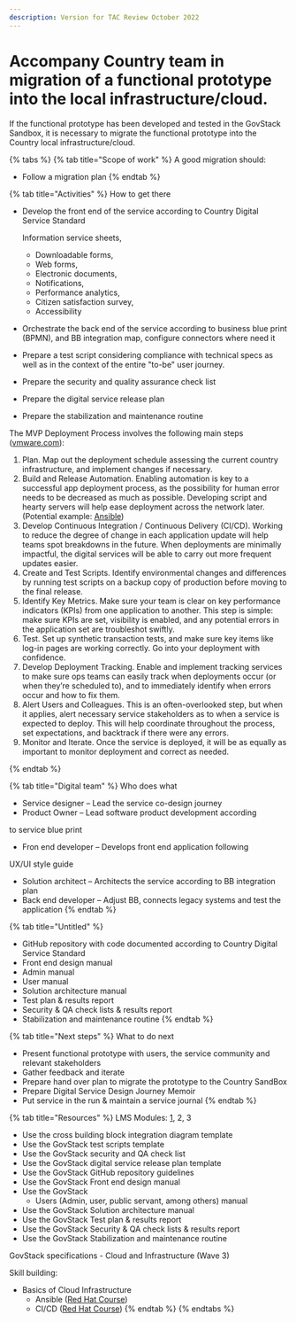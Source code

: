 ```yaml
---
description: Version for TAC Review October 2022
---
```


# Accompany Country team in migration of a functional prototype into the local infrastructure/cloud.

If the functional prototype has been developed and tested in the GovStack Sandbox, it is necessary to migrate the functional prototype into the Country local infrastructure/cloud.

{% tabs %}
{% tab title="Scope of work" %}
A good migration should:

* Follow a migration plan
{% endtab %}

{% tab title="Activities" %}
How to get there

*   Develop the front end of the service according to Country Digital Service Standard &#x20;

    Information service sheets,&#x20;

    * Downloadable forms, &#x20;
    * Web forms, &#x20;
    * Electronic documents, &#x20;
    * Notifications, &#x20;
    * Performance analytics, &#x20;
    * Citizen satisfaction survey, &#x20;
    * Accessibility &#x20;
* Orchestrate the back end of the service according to business blue print (BPMN), and BB integration map, configure connectors where need it &#x20;
* Prepare a test script considering compliance with technical specs as well as in the context of the entire "to-be" user journey. &#x20;
* Prepare the security and quality assurance check list &#x20;
* Prepare the digital service release plan &#x20;
* Prepare the stabilization and maintenance routine &#x20;

The MVP Deployment Process involves the following main steps ([vmware.com](https://www.vmware.com/topics/glossary/content/application-deployment.html)):&#x20;

1. Plan. Map out the deployment schedule assessing the current country infrastructure, and implement changes if necessary.&#x20;
2. Build and Release Automation. Enabling automation is key to a successful app deployment process, as the possibility for human error needs to be decreased as much as possible. Developing script and hearty servers will help ease deployment across the network later. (Potential example: [Ansible](https://www.ansible.com/use-cases/application-deployment))&#x20;
3. Develop Continuous Integration / Continuous Delivery (CI/CD). Working to reduce the degree of change in each application update will help teams spot breakdowns in the future. When deployments are minimally impactful, the digital services will be able to carry out more frequent updates easier.&#x20;
4. Create and Test Scripts. Identify environmental changes and differences by running test scripts on a backup copy of production before moving to the final release.&#x20;
5. Identify Key Metrics. Make sure your team is clear on key performance indicators (KPIs) from one application to another. This step is simple: make sure KPIs are set, visibility is enabled, and any potential errors in the application set are troubleshot swiftly.&#x20;
6. Test. Set up synthetic transaction tests, and make sure key items like log-in pages are working correctly. Go into your deployment with confidence.&#x20;
7. Develop Deployment Tracking. Enable and implement tracking services to make sure ops teams can easily track when deployments occur (or when they’re scheduled to), and to immediately identify when errors occur and how to fix them.&#x20;
8. Alert Users and Colleagues. This is an often-overlooked step, but when it applies, alert necessary service stakeholders as to when a service is expected to deploy. This will help coordinate throughout the process, set expectations, and backtrack if there were any errors.&#x20;
9. Monitor and Iterate. Once the service is deployed, it will be as equally as important to monitor deployment and correct as needed.&#x20;

&#x20;
{% endtab %}

{% tab title="Digital team" %}
Who does what

* Service designer – Lead the service co-design journey&#x20;
* Product Owner – Lead software product development according &#x20;

to service blue print &#x20;

* Fron end developer – Develops front end application following &#x20;

UX/UI style guide &#x20;

* Solution architect – Architects the service according to BB integration plan &#x20;
* Back end developer –  Adjust BB, connects legacy systems and test the application&#x20;
{% endtab %}

{% tab title="Untitled" %}
* GitHub repository with code documented according to Country Digital Service Standard &#x20;
* Front end design manual &#x20;
* Admin manual &#x20;
* User manual &#x20;
* Solution architecture manual&#x20;
* Test plan & results report &#x20;
* Security & QA check lists & results report &#x20;
* Stabilization and maintenance routine &#x20;
{% endtab %}

{% tab title="Next steps" %}
What to do next&#x20;

* Present functional prototype with users, the service community and relevant stakeholders &#x20;
* Gather feedback and iterate &#x20;
* Prepare hand over plan to migrate the prototype to the Country SandBox&#x20;
* Prepare Digital Service Design Journey Memoir &#x20;
* Put service in the run & maintain a service journal &#x20;
{% endtab %}

{% tab title="Resources" %}
LMS Modules: [1](../learning-and-exchange/govstack-learning-management-system/#awareness-building-and-expression-of-interest), 2, 3 &#x20;

* Use the cross building block integration diagram template&#x20;
* Use the GovStack test scripts template &#x20;
* Use the GovStack security and QA check list &#x20;
* Use the GovStack digital service release plan template &#x20;
* Use the GovStack GitHub repository guidelines &#x20;
* Use the GovStack Front end design manual &#x20;
* Use the GovStack &#x20;
  * Users (Admin, user, public servant, among others) manual &#x20;
* Use the GovStack Solution architecture manual&#x20;
* Use the GovStack Test plan & results report &#x20;
* Use the GovStack Security & QA check lists & results report &#x20;
* Use the GovStack Stabilization and maintenance routine &#x20;



GovStack specifications - Cloud and Infrastructure (Wave 3)



Skill building:&#x20;

* Basics of Cloud Infrastructure&#x20;
  * Ansible ([Red Hat Course](https://www.redhat.com/en/services/training/do007-ansible-essentials-simplicity-automation-technical-overview?extIdCarryOver=true\&intcmp=7013a000002pwDlAAI\&sc\_cid=7013a000002pgyuAAA))&#x20;
  * CI/CD ([Red Hat Course](https://www.redhat.com/en/services/training/do400-red-hat-devops-pipelines-and-processes-with-jenkins-git-and-test-driven-development))&#x20;
{% endtab %}
{% endtabs %}
